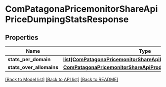 # ComPatagonaPricemonitorShareApiPriceDumpingStatsResponse

## Properties
Name | Type | Description | Notes
------------ | ------------- | ------------- | -------------
**stats_per_domain** | [**list[ComPatagonaPricemonitorShareApiDomainPriceDumpingStats]**](ComPatagonaPricemonitorShareApiDomainPriceDumpingStats.md) |  | 
**stats_over_allomains** | [**ComPatagonaPricemonitorShareApiProductPriceDumpingStats**](ComPatagonaPricemonitorShareApiProductPriceDumpingStats.md) |  | 

[[Back to Model list]](../README.md#documentation-for-models) [[Back to API list]](../README.md#documentation-for-api-endpoints) [[Back to README]](../README.md)


